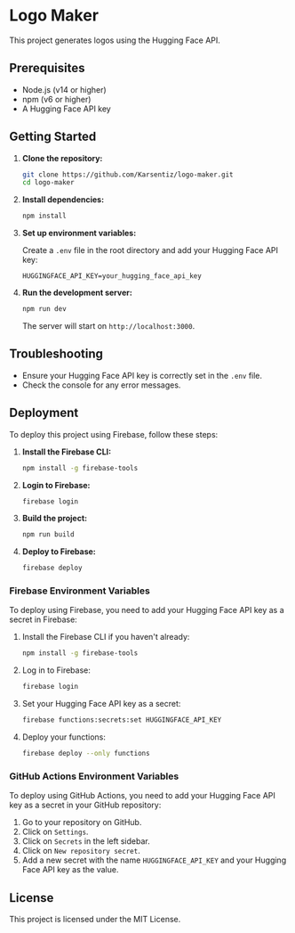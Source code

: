 # Logo Maker

This project generates logos using the Hugging Face API.

## Prerequisites

- Node.js (v14 or higher)
- npm (v6 or higher)
- A Hugging Face API key

## Getting Started

1. **Clone the repository:**

   ```sh
   git clone https://github.com/Karsentiz/logo-maker.git
   cd logo-maker
   ```

2. **Install dependencies:**

   ```sh
   npm install
   ```

3. **Set up environment variables:**

   Create a `.env` file in the root directory and add your Hugging Face API key:

   ```env
   HUGGINGFACE_API_KEY=your_hugging_face_api_key
   ```

4. **Run the development server:**

   ```sh
   npm run dev
   ```

   The server will start on `http://localhost:3000`.

## Troubleshooting

- Ensure your Hugging Face API key is correctly set in the `.env` file.
- Check the console for any error messages.

## Deployment

To deploy this project using Firebase, follow these steps:

1. **Install the Firebase CLI:**

   ```sh
   npm install -g firebase-tools
   ```

2. **Login to Firebase:**

   ```sh
   firebase login
   ```

3. **Build the project:**

   ```sh
   npm run build
   ```

4. **Deploy to Firebase:**

   ```sh
   firebase deploy
   ```

### Firebase Environment Variables

To deploy using Firebase, you need to add your Hugging Face API key as a secret in Firebase:

1. Install the Firebase CLI if you haven't already:

   ```sh
   npm install -g firebase-tools
   ```

2. Log in to Firebase:

   ```sh
   firebase login
   ```

3. Set your Hugging Face API key as a secret:

   ```sh
   firebase functions:secrets:set HUGGINGFACE_API_KEY
   ```

4. Deploy your functions:

   ```sh
   firebase deploy --only functions
   ```

### GitHub Actions Environment Variables

To deploy using GitHub Actions, you need to add your Hugging Face API key as a secret in your GitHub repository:

1. Go to your repository on GitHub.
2. Click on `Settings`.
3. Click on `Secrets` in the left sidebar.
4. Click on `New repository secret`.
5. Add a new secret with the name `HUGGINGFACE_API_KEY` and your Hugging Face API key as the value.

## License

This project is licensed under the MIT License.
